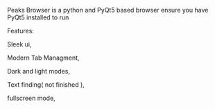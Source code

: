 Peaks Browser is a python and PyQt5 based browser ensure you have PyQt5 installed to run

Features:

Sleek ui,

Modern Tab Managment,

Dark and light modes,

Text finding( not finished ),

fullscreen mode,

